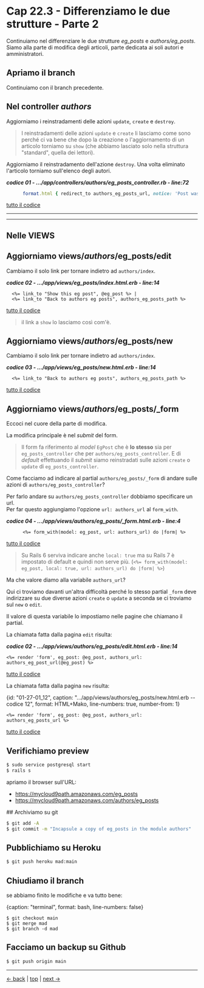 # <a name="top"></a> Cap 22.3 - Differenziamo le due strutture - Parte 2

Continuiamo nel differenziare le due strutture *eg_posts* e *authors/eg_posts*.<br/>
Siamo alla parte di modifica degli articoli, parte dedicata ai soli autori e amministratori.



## Apriamo il branch

Continuiamo con il branch precedente.





## Nel controller *authors*

Aggiorniamo i reinstradamenti delle azioni `update`, `create` e `destroy`.

> I reinstradamenti delle azioni `update` e `create` li lasciamo come sono perché ci va bene che dopo la creazione o l'aggiornamento di un articolo torniamo su `show` (che abbiamo lasciato solo nella struttura "standard", quella dei lettori). 

Aggiorniamo il reinstradamento dell'azione `destroy`.
Una volta eliminato l'articolo torniamo sull'elenco degli autori.

***codice 01 - .../app/controllers/authors/eg_posts_controller.rb - line:72***

```ruby
      format.html { redirect_to authors_eg_posts_url, notice: 'Post was successfully destroyed.' }
```

[tutto il codice](https://github.com/flaviobordonidev/leanpubabrandnewcms/blob/master/01-base/22-authors-eg_posts/03_01-controllers-authors-eg_posts_controller.rb)



---
---



## Nelle VIEWS



## Aggiorniamo views/*authors*/eg_posts/edit

Cambiamo il solo link per tornare indietro ad `authors/index`.

***codice 02 - .../app/views/eg_posts/index.html.erb - line:14***

```html+erb
  <%= link_to "Show this eg post", @eg_post %> |
  <%= link_to "Back to authors eg posts", authors_eg_posts_path %>
```

[tutto il codice](https://github.com/flaviobordonidev/leanpubabrandnewcms/blob/master/01-base/22-authors-eg_posts/03_02-views-authors-eg_posts-edit.html.erb)

> il link a `show` lo lasciamo così com'è.



## Aggiorniamo views/*authors*/eg_posts/new

Cambiamo il solo link per tornare indietro ad `authors/index`.

***codice 03 - .../app/views/eg_posts/new.html.erb - line:14***

```html+erb
  <%= link_to "Back to authors eg posts", authors_eg_posts_path %>
```

[tutto il codice](https://github.com/flaviobordonidev/leanpubabrandnewcms/blob/master/01-base/22-authors-eg_posts/03_03-views-authors-eg_posts-new.html.erb)



## Aggiorniamo views/*authors*/eg_posts/_form

Eccoci nel cuore della parte di modifica.

La modifica principale è nel *submit* del form.

> Il form fa riferimento al *model* `EgPost` che è **lo stesso** sia per `eg_posts_controller` che per `authors/eg_posts_controller`. E di *default* effettuando il *submit* siamo reinstradati sulle azioni `create` o `update` di `eg_posts_controller`.

Come facciamo ad indicare al partial `authors/eg_posts/_form` di andare sulle azioni di `authors/eg_posts_controller`?
 
Per farlo andare su `authors/eg_posts_controller` dobbiamo specificare un url. <br/>
Per far questo aggiungiamo l'opzione `url: authors_url` al `form_with`.

***codice 04 - .../app/views/authors/eg_posts/_form.html.erb - line:4***

```html+erb
      <%= form_with(model: eg_post, url: authors_url) do |form| %>      
```

[tutto il codice](https://github.com/flaviobordonidev/leanpubabrandnewcms/blob/master/01-base/22-authors-eg_posts/03_02-views-authors-eg_posts-new.html.erb)

> Su Rails 6 serviva indicare anche `local: true` ma su Rails 7 è impostato di default e quindi non serve più. (`<%= form_with(model: eg_post, local: true, url: authors_url) do |form| %>`)

Ma che valore diamo alla variabile `authors_url`?

Qui ci troviamo davanti un'altra difficoltà perché lo stesso partial `_form` deve indirizzare su due diverse azioni `create` o `update` a seconda se ci troviamo sul `new` o `edit`.

Il valore di questa variabile lo impostiamo nelle pagine che chiamano il partial.

La chiamata fatta dalla pagina `edit` risulta:

***codice 02 - .../app/views/authors/eg_posts/edit.html.erb - line:14***

```html+erb
<%= render 'form', eg_post: @eg_post, authors_url: authors_eg_post_url(@eg_post) %>
```

[tutto il codice](https://github.com/flaviobordonidev/leanpubabrandnewcms/blob/master/01-base/22-authors-eg_posts/03_02-views-authors-eg_posts-new.html.erb)


La chiamata fatta dalla pagina `new` risulta:

{id: "01-27-01_12", caption: ".../app/views/authors/eg_posts/new.html.erb -- codice 12", format: HTML+Mako, line-numbers: true, number-from: 1}
```
<%= render 'form', eg_post: @eg_post, authors_url: authors_eg_posts_url %>
```

[tutto il codice](https://github.com/flaviobordonidev/leanpubabrandnewcms/blob/master/01-base/22-authors-eg_posts/03_02-views-authors-eg_posts-new.html.erb)



## Verifichiamo preview

```bash
$ sudo service postgresql start
$ rails s
```

apriamo il browser sull'URL:

* https://mycloud9path.amazonaws.com/eg_posts
* https://mycloud9path.amazonaws.com/authors/eg_posts




## Archiviamo su git

```bash
$ git add -A
$ git commit -m "Incapsule a copy of eg_posts in the module authors"
```



## Pubblichiamo su Heroku

```bash
$ git push heroku mad:main
```



## Chiudiamo il branch

se abbiamo finito le modifiche e va tutto bene:

{caption: "terminal", format: bash, line-numbers: false}
```
$ git checkout main
$ git merge mad
$ git branch -d mad
```


## Facciamo un backup su Github

```bash
$ git push origin main
```


---

[<- back](https://github.com/flaviobordonidev/leanpubabrandnewcms/blob/master/01-base/22-authors-eg_posts/02_00-differentiate-authors-eg_posts.md)
 | [top](#top) |
[next ->](https://github.com/flaviobordonidev/leanpubabrandnewcms/blob/master/01-base/22-authors-eg_posts/03_00-didattic-readers-posts-it.md)

